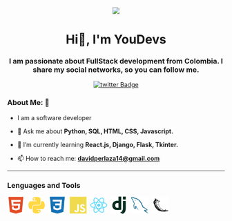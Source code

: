 <div id="header" align="center">
        <img src="https://media.giphy.com/media/4rZA5D22301iMgrUNd/giphy.gif" width="200">
        <h1 align="center">  Hi👋, I'm YouDevs</h1>
        <h3 align="center">I am passionate about FullStack development from Colombia. 
        I share my social networks, so you can follow me.</h3>
    </div>
    <div id="badges" align="center">
        <a href="https://twitter.com/Perlazadavid14" target="_blank">
            <img src="https://img.shields.io/twitter/follow/DavidPerlaza14?style=social" alt="twitter Badge">
        </a>
    </div>
    
    

 ### About Me: 👋
 
 -    I am a software developer   

 - 💬 Ask me about **Python, SQL, HTML, CSS, Javascript.**

 - 🌱 I’m currently learning **React.js, Django, Flask, Tkinter.** 

 - 📫 How to reach me: **davidperlaza14@gmail.com**
---


<div alibn="left">
    <h3> Lenguages and Tools</h3>
    <div>
        <img src="https://github.com/devicons/devicon/blob/master/icons/html5/html5-plain.svg" title="" alt="HTML" width="40" height="40">&nbsp;
        <img src="https://github.com/devicons/devicon/blob/master/icons/python/python-plain.svg" title="" alt="HTML" width="40" height="40">&nbsp;
        <img src="https://github.com/devicons/devicon/blob/master/icons/css3/css3-plain.svg" title="" alt="HTML" width="40" height="40">&nbsp;
        <img src="https://github.com/devicons/devicon/blob/master/icons/javascript/javascript-plain.svg" title="" alt="HTML" width="40" height="40">&nbsp;
        <img src="https://github.com/devicons/devicon/blob/master/icons/react/react-original.svg" title="" alt="HTML" width="40" height="40">&nbsp;
        <img src="https://github.com/devicons/devicon/blob/master/icons/django/django-plain.svg" title="" alt="HTML" width="40" height="40">&nbsp;
        <img src="https://github.com/devicons/devicon/blob/master/icons/mysql/mysql-plain.svg" title="" alt="HTML" width="40" height="40">&nbsp;
        <img src="https://github.com/devicons/devicon/blob/master/icons/flask/flask-original.svg" title="" alt="HTML" width="40" height="40">&nbsp;
    </div>
</div>
